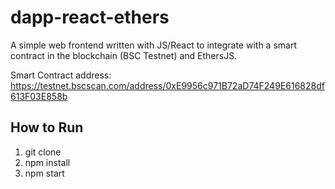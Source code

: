 # dapp-react-ethers

A simple web frontend written with JS/React to integrate with a smart contract in the blockchain (BSC Testnet) and EthersJS.

Smart Contract address: https://testnet.bscscan.com/address/0xE9956c971B72aD74F249E616828df613F03E858b

## How to Run
1. git clone
2. npm install
3. npm start
